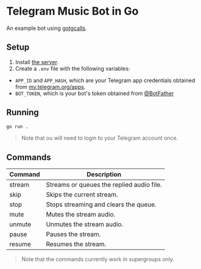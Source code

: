 # Telegram Music Bot in Go

An example bot using [gotgcalls].

## Setup

1. Install [the server].
2. Create a `.env` file with the following variables:

- `APP_ID` and `APP_HASH`, which are your Telegram app credentials obtained from
  [my.telegram.org/apps].
- `BOT_TOKEN`, which is your bot's token obtained from [@BotFather]

## Running

```bash
go run .
```

> Note that ou will need to login to your Telegram account once.

## Commands

| Command | Description                               |
| ------- | ----------------------------------------- |
| stream  | Streams or queues the replied audio file. |
| skip    | Skips the current stream.                 |
| stop    | Stops streaming and clears the queue.     |
| mute    | Mutes the stream audio.                   |
| unmute  | Unmutes the stream audio.                 |
| pause   | Pauses the stream.                        |
| resume  | Resumes the stream.                       |

> Note that the commands currently work in supergroups only.

[gotgcalls]: https://github.com/gotgcalls/tgcalls
[the server]: https://github.com/gotgcalls/server
[my.telegram.org/apps]: https://my.telegram.org/apps
[@BotFather]: https://t.me/BotFather
